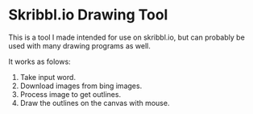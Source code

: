 # Skribbl.io Drawing Tool

This is a tool I made intended for use on skribbl.io, but can probably be used with many drawing programs as well.

It works as folows:
 1. Take input word.
 2. Download images from bing images.
 3. Process image to get outlines.
 4. Draw the outlines on the canvas with mouse.
